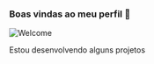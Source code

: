 ### Boas vindas ao meu perfil 🤍

![Welcome](https://tenor.com/view/barbie-movie-waving-hi-barbie-margot-robbie-gif)

Estou desenvolvendo alguns projetos
